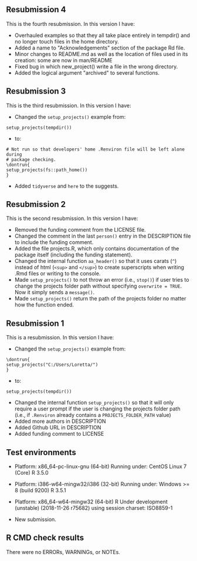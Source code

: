 ## Resubmission 4
This is the fourth resubmission. In this version I have:

* Overhauled examples so that they all take place entirely in tempdir() and no longer touch files in the home directory.
* Added a name to "Acknowledgements" section of the package Rd file.
* Minor changes to README.md as well as the location of files used in its creation: some are now in man/README
* Fixed bug in which new_project() write a file in the wrong directory.
* Added the logical argument "archived" to several functions.

## Resubmission 3
This is the third resubmission. In this version I have:

* Changed the `setup_projects()` example from:
```
setup_projects(tempdir())
```
* to:
```
# Not run so that developers' home .Renviron file will be left alone during
# package checking.
\dontrun{
setup_projects(fs::path_home())
}
```

* Added `tidyverse` and `here` to the suggests.


## Resubmission 2
This is the second resubmission. In this version I have:

* Removed the funding comment from the LICENSE file.
* Changed the comment in the last `person()` entry in the DESCRIPTION file to include the funding comment.
* Added the file projects.R, which only contains documentation of the package itself (including the funding statement).
* Changed the internal function `aa_header()` so that it uses carats (`^`) instead of html (`<sup>` and `</sup>`) to create superscripts when writing .Rmd files or writing to the console.
* Made `setup_projects()` to not throw an error (i.e., `stop()`) if user tries to change the projects folder path without specifying `overwrite = TRUE`. Now it simply sends a `message()`.
* Made `setup_projects()` return the path of the projects folder no matter how the function ended.


## Resubmission 1
This is a resubmission. In this version I have:

* Changed the `setup_projects()` example from:

```
\dontrun{
setup_projects("C:/Users/Loretta/")
}
```

* to:

```
setup_projects(tempdir())
```
* Changed the internal function `setup_projects()` so that it will only require a user prompt if the user is changing the projects folder path (i.e., if `.Renviron` already contains a `PROJECTS_FOLDER_PATH` value)
* Added more authors in DESCRIPTION
* Added Github URL in DESCRIPTION
* Added funding comment to LICENSE

## Test environments
* Platform: x86_64-pc-linux-gnu (64-bit)
  Running under: CentOS Linux 7 (Core)
  R 3.5.0
* Platform: i386-w64-mingw32/i386 (32-bit)
  Running under: Windows >= 8 (build 9200)
  R 3.5.1
* Platform: x86_64-w64-mingw32 (64-bit)
  R Under development (unstable) (2018-11-26 r75682)
  using session charset: ISO8859-1

* New submission.


## R CMD check results
There were no ERRORs, WARNINGs, or NOTEs.
